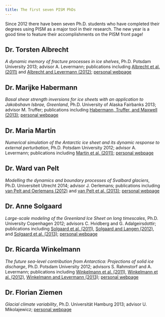 ```yaml
---
title: The first seven PISM PhDs
---
```


Since 2012 there have been seven Ph.D. students who have completed their
degrees using PISM as a major tool in their research. The new year is a
good time to feature their accomplishments on the PISM front page!

Dr. Torsten Albrecht
--------------------

*A dynamic memory of fracture processes in ice shelves*, Ph.D. Potsdam
University 2013; advisor A. Levermann; publications including [Albrecht
et al. (2011)](:publications#section2011) and [Albrecht and
Levermann (2012)](:publications#section2012); [personal
webpage](http://www.pik-potsdam.de/~albrecht/)

Dr. Marijke Habermann
---------------------

*Basal shear strength inversions for ice sheets with an application to
Jakobshavn Isbrae, Greenland*, Ph.D. University of Alaska Fairbanks
2013; advisor M. Truffer; publications including [Habermann, Truffer,
and Maxwell (2013)](:publications#section2013); [personal
webpage](http://glaciers.gi.alaska.edu/people/habermann)

Dr. Maria Martin
----------------

*Numerical simulation of the Antarctic ice sheet and its dynamic
response to external perturbation*, Ph.D. Potsdam University 2012;
advisor A. Levermann; publications including [Martin et al.
(2011)](:publications#section2011); [personal
webpage](http://www.pik-potsdam.de/~martin/)

Dr. Ward van Pelt
-----------------

*Modelling the dynamics and boundary processes of Svalbard glaciers*,
Ph.D. Universiteit Utrecht 2014; advisor J. Oerlemans; publications
including [van Pelt and Oerlemans
(2012)](:publications#section2012) and [van Pelt et al.
(2013)](:publications#section2013); [personal
webpage](http://www.wardvanpelt.com)

Dr. Anne Solgaard
-----------------

*Large-scale modeling of the Greenland Ice Sheet on long timescales*,
Ph.D. University Copenhagen 2012; advisors C. Hvidberg and G.
Adalgeirsdottir; publications including [Solgaard et al.
(2011)](:publications#section2011), [Solgaard and Langen
(2012)](:publications#section2012), and [Solgaard et al.
(2013)](:publications#section2013); [personal
webpage](http://www.iceandclimate.nbi.ku.dk/staff/description/?id=246112)

Dr. Ricarda Winkelmann
----------------------

*The future sea-level contribution from Antarctica: Projections of
solid ice discharge*, Ph.D. Potsdam University 2012; advisors S.
Rahmstorf and A. Levermann; publications including [Winkelmann et al.
(2011)](:publications#section2011), [Winkelmann et al.
(2012)](:publications#section2012), [Winkelmann and Levermann
(2013)](:publications#section2013); [personal
webpage](http://www.pik-potsdam.de/~ricardaw/)

Dr. Florian Ziemen
------------------

*Glacial climate variability*, Ph.D. Universität Hamburg 2013; advisor
U. Mikolajewicz; [personal
webpage](http://www.mpimet.mpg.de/en/staff/florian-ziemen.html)

